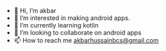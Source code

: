 - 👋 Hi, I’m akbar
- 👀 I’m interested in making android apps.
- 🌱 I’m currently learning kotlin
- 💞️ I’m looking to collaborate on android apps
- 📫 How to reach me akbarhussainbcs@gmail.com

<!---
akbarhussain123/akbarhussain123 is a ✨ special ✨ repository because its `README.md` (this file) appears on your GitHub profile.
You can click the Preview link to take a look at your changes.
--->
